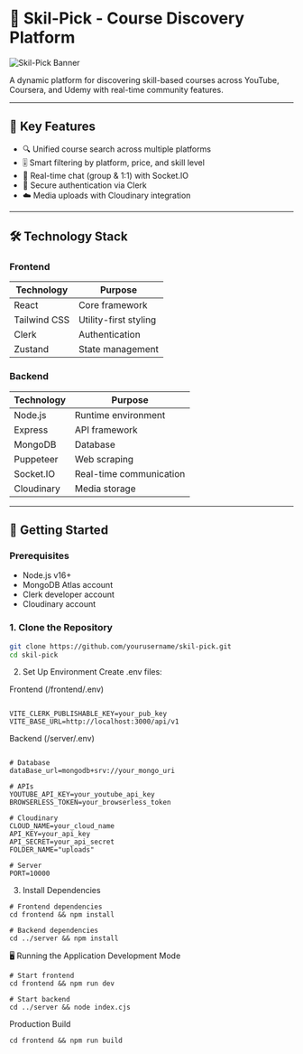 # 🚀 Skil-Pick - Course Discovery Platform

![Skil-Pick Banner](![logo](https://github.com/user-attachments/assets/1a6691f0-2629-4462-81b0-609f5ccb1cfe)
)

A dynamic platform for discovering skill-based courses across YouTube, Coursera, and Udemy with real-time community features.

---

## 🌟 Key Features

- 🔍 Unified course search across multiple platforms
- 🎚️ Smart filtering by platform, price, and skill level
- 💬 Real-time chat (group & 1:1) with Socket.IO
- 🔐 Secure authentication via Clerk
- ☁️ Media uploads with Cloudinary integration

---

## 🛠 Technology Stack

### Frontend
| Technology | Purpose |
|------------|---------|
| React | Core framework |
| Tailwind CSS | Utility-first styling |
| Clerk | Authentication |
| Zustand | State management |

### Backend
| Technology | Purpose |
|------------|---------|
| Node.js | Runtime environment |
| Express | API framework |
| MongoDB | Database |
| Puppeteer | Web scraping |
| Socket.IO | Real-time communication |
| Cloudinary | Media storage |

---

## 🚀 Getting Started

### Prerequisites
- Node.js v16+
- MongoDB Atlas account
- Clerk developer account
- Cloudinary account

### 1. Clone the Repository
```bash
git clone https://github.com/yourusername/skil-pick.git
cd skil-pick
```

2. Set Up Environment
Create .env files:<br/>

Frontend (/frontend/.env)
 ```

VITE_CLERK_PUBLISHABLE_KEY=your_pub_key
VITE_BASE_URL=http://localhost:3000/api/v1
```
Backend (/server/.env)
```

# Database
dataBase_url=mongodb+srv://your_mongo_uri

# APIs
YOUTUBE_API_KEY=your_youtube_api_key
BROWSERLESS_TOKEN=your_browserless_token

# Cloudinary
CLOUD_NAME=your_cloud_name
API_KEY=your_api_key
API_SECRET=your_api_secret
FOLDER_NAME="uploads"

# Server
PORT=10000
```

3. Install Dependencies
```
# Frontend dependencies
cd frontend && npm install

# Backend dependencies
cd ../server && npm install
```
🖥️ Running the Application
  Development Mode
  ```
# Start frontend 
cd frontend && npm run dev

# Start backend 
cd ../server && node index.cjs
```
Production Build
```
cd frontend && npm run build
```






